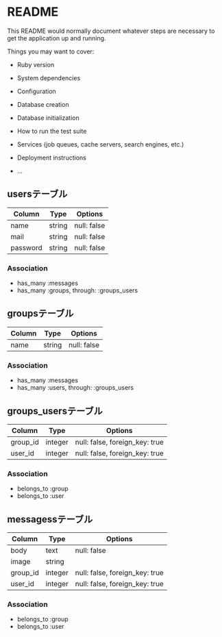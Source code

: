 # README

This README would normally document whatever steps are necessary to get the
application up and running.

Things you may want to cover:

* Ruby version

* System dependencies

* Configuration

* Database creation

* Database initialization

* How to run the test suite

* Services (job queues, cache servers, search engines, etc.)

* Deployment instructions

* ...


## usersテーブル

|Column|Type|Options|
|------|----|-------|
|name|string|null: false|
|mail|string|null: false|
|password|string|null: false|

### Association
- has_many :messages
- has_many :groups,  through: :groups_users




## groupsテーブル

|Column|Type|Options|
|------|----|-------|
|name|string|null: false|

### Association
- has_many :messages
- has_many :users,  through: :groups_users




## groups_usersテーブル

|Column|Type|Options|
|------|----|-------|
|group_id|integer|null: false, foreign_key: true|
|user_id|integer|null: false, foreign_key: true|

### Association
- belongs_to :group
- belongs_to :user




## messagessテーブル

|Column|Type|Options|
|------|----|-------|
|body|text|null: false|
|image|string||
|group_id|integer|null: false, foreign_key: true|
|user_id|integer|null: false, foreign_key: true|

### Association
- belongs_to :group
- belongs_to :user